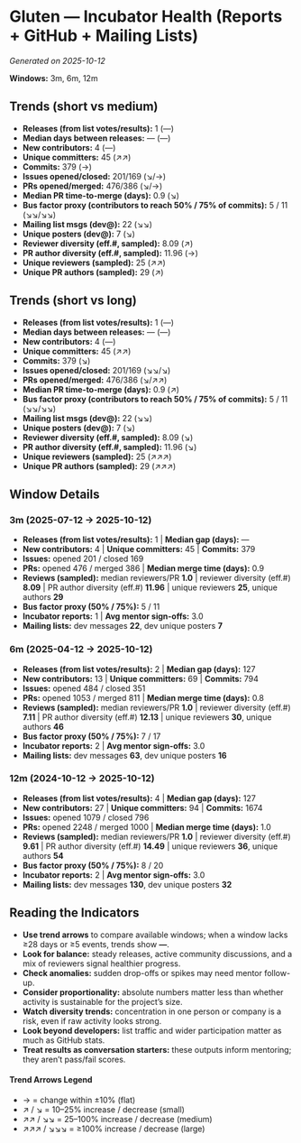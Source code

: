 # Gluten — Incubator Health (Reports + GitHub + Mailing Lists)
_Generated on 2025-10-12_

**Windows:** 3m, 6m, 12m

## Trends (short vs medium)

- **Releases (from list votes/results):** 1 (—)
- **Median days between releases:** — (—)
- **New contributors:** 4 (—)
- **Unique committers:** 45 (↗↗)
- **Commits:** 379 (→)
- **Issues opened/closed:** 201/169 (↘/→)
- **PRs opened/merged:** 476/386 (↘/→)
- **Median PR time-to-merge (days):** 0.9 (↘)
- **Bus factor proxy (contributors to reach 50% / 75% of commits):** 5 / 11 (↘↘/↘↘)
- **Mailing list msgs (dev@):** 22 (↘↘)
- **Unique posters (dev@):** 7 (↘)
- **Reviewer diversity (eff.#, sampled):** 8.09 (↗)
- **PR author diversity (eff.#, sampled):** 11.96 (→)
- **Unique reviewers (sampled):** 25 (↗↗)
- **Unique PR authors (sampled):** 29 (↗)

## Trends (short vs long)

- **Releases (from list votes/results):** 1 (—)
- **Median days between releases:** — (—)
- **New contributors:** 4 (—)
- **Unique committers:** 45 (↗↗)
- **Commits:** 379 (↘)
- **Issues opened/closed:** 201/169 (↘↘/↘)
- **PRs opened/merged:** 476/386 (↘/↗↗)
- **Median PR time-to-merge (days):** 0.9 (↗)
- **Bus factor proxy (contributors to reach 50% / 75% of commits):** 5 / 11 (↘↘/↘↘)
- **Mailing list msgs (dev@):** 22 (↘↘)
- **Unique posters (dev@):** 7 (↘)
- **Reviewer diversity (eff.#, sampled):** 8.09 (↘)
- **PR author diversity (eff.#, sampled):** 11.96 (↘)
- **Unique reviewers (sampled):** 25 (↗↗↗)
- **Unique PR authors (sampled):** 29 (↗↗↗)

## Window Details
### 3m  (2025-07-12 → 2025-10-12)
- **Releases (from list votes/results):** 1  |  **Median gap (days):** —
- **New contributors:** 4  |  **Unique committers:** 45  |  **Commits:** 379
- **Issues:** opened 201 / closed 169
- **PRs:** opened 476 / merged 386  |  **Median merge time (days):** 0.9
- **Reviews (sampled):** median reviewers/PR **1.0**  |  reviewer diversity (eff.#) **8.09**  |  PR author diversity (eff.#) **11.96**  |  unique reviewers **25**, unique authors **29**
- **Bus factor proxy (50% / 75%):** 5 / 11
- **Incubator reports:** 1  |  **Avg mentor sign-offs:** 3.0
- **Mailing lists:** dev messages **22**, dev unique posters **7**

### 6m  (2025-04-12 → 2025-10-12)
- **Releases (from list votes/results):** 2  |  **Median gap (days):** 127
- **New contributors:** 13  |  **Unique committers:** 69  |  **Commits:** 794
- **Issues:** opened 484 / closed 351
- **PRs:** opened 1053 / merged 811  |  **Median merge time (days):** 0.8
- **Reviews (sampled):** median reviewers/PR **1.0**  |  reviewer diversity (eff.#) **7.11**  |  PR author diversity (eff.#) **12.13**  |  unique reviewers **30**, unique authors **46**
- **Bus factor proxy (50% / 75%):** 7 / 17
- **Incubator reports:** 2  |  **Avg mentor sign-offs:** 3.0
- **Mailing lists:** dev messages **63**, dev unique posters **16**

### 12m  (2024-10-12 → 2025-10-12)
- **Releases (from list votes/results):** 4  |  **Median gap (days):** 127
- **New contributors:** 27  |  **Unique committers:** 94  |  **Commits:** 1674
- **Issues:** opened 1079 / closed 796
- **PRs:** opened 2248 / merged 1000  |  **Median merge time (days):** 1.0
- **Reviews (sampled):** median reviewers/PR **1.0**  |  reviewer diversity (eff.#) **9.61**  |  PR author diversity (eff.#) **14.49**  |  unique reviewers **36**, unique authors **54**
- **Bus factor proxy (50% / 75%):** 8 / 20
- **Incubator reports:** 2  |  **Avg mentor sign-offs:** 3.0
- **Mailing lists:** dev messages **130**, dev unique posters **32**

## Reading the Indicators
- **Use trend arrows** to compare available windows; when a window lacks ≥28 days or ≥5 events, trends show **—**.
- **Look for balance:** steady releases, active community discussions, and a mix of reviewers signal healthier progress.
- **Check anomalies:** sudden drop-offs or spikes may need mentor follow-up.
- **Consider proportionality:** absolute numbers matter less than whether activity is sustainable for the project’s size.
- **Watch diversity trends:** concentration in one person or company is a risk, even if raw activity looks strong.
- **Look beyond developers:** list traffic and wider participation matter as much as GitHub stats.
- **Treat results as conversation starters:** these outputs inform mentoring; they aren’t pass/fail scores.

#### Trend Arrows Legend
- →  = change within ±10% (flat)
- ↗ / ↘ = 10–25% increase / decrease (small)
- ↗↗ / ↘↘ = 25–100% increase / decrease (medium)
- ↗↗↗ / ↘↘↘ = ≥100% increase / decrease (large)
